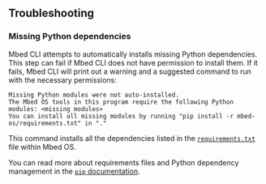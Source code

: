 
## Troubleshooting

### Missing Python dependencies

Mbed CLI attempts to automatically installs missing Python dependencies. This step can fail if Mbed CLI does not have permission to install them. If it fails, Mbed CLI will print out a warning and a suggested command to run with the necessary permissions:

```
Missing Python modules were not auto-installed.
The Mbed OS tools in this program require the following Python modules: <missing modules>
You can install all missing modules by running "pip install -r mbed-os/requirements.txt" in "."
```

This command installs all the dependencies listed in the [`requirements.txt`](https://github.com/ARMmbed/mbed-os/blob/master/requirements.txt) file within Mbed OS. 

You can read more about requirements files and Python dependency management in the [`pip` documentation](https://pip.pypa.io/en/stable/user_guide/#requirements-files).
